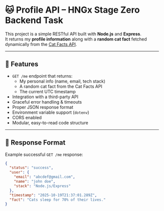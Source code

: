 # 🐱 Profile API – HNGx Stage Zero Backend Task

This project is a simple RESTful API built with **Node.js** and **Express**.  
It returns my **profile information** along with a **random cat fact** fetched dynamically from the [Cat Facts API](https://catfact.ninja/fact).

---

## 🚀 Features
- `GET /me` endpoint that returns:
  - My personal info (name, email, tech stack)
  - A random cat fact from the Cat Facts API
  - The current UTC timestamp
- Integration with a third-party API
- Graceful error handling & timeouts
- Proper JSON response format
- Environment variable support (`dotenv`)
- CORS enabled
- Modular, easy-to-read code structure

---

## 🧩 Response Format

Example successful `GET /me` response:

```json
{
  "status": "success",
  "user": {
    "email": "abcdef@gmail.com",
    "name": "john doe",
    "stack": "Node.js/Express"
  },
  "timestamp": "2025-10-19T21:37:01.289Z",
  "fact": "Cats sleep for 70% of their lives."
}
